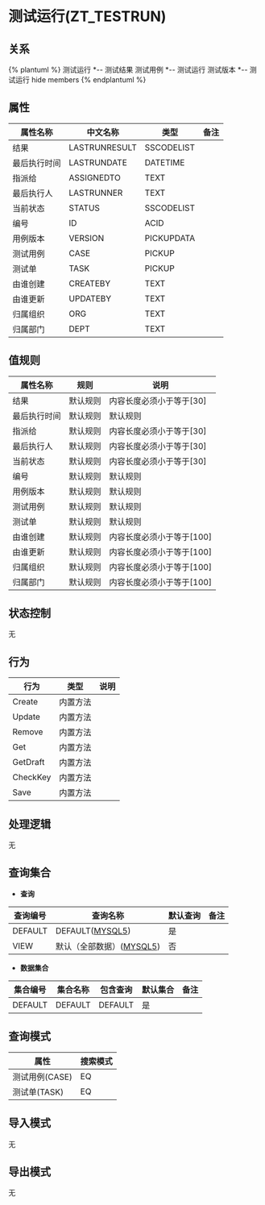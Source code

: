# 测试运行(ZT_TESTRUN)

  

## 关系
{% plantuml %}
测试运行 *-- 测试结果 
测试用例 *-- 测试运行 
测试版本 *-- 测试运行 
hide members
{% endplantuml %}

## 属性

| 属性名称        |    中文名称    | 类型     |  备注  |
| --------   |------------| -----   |  -------- | 
|结果|LASTRUNRESULT|SSCODELIST|&nbsp;|
|最后执行时间|LASTRUNDATE|DATETIME|&nbsp;|
|指派给|ASSIGNEDTO|TEXT|&nbsp;|
|最后执行人|LASTRUNNER|TEXT|&nbsp;|
|当前状态|STATUS|SSCODELIST|&nbsp;|
|编号|ID|ACID|&nbsp;|
|用例版本|VERSION|PICKUPDATA|&nbsp;|
|测试用例|CASE|PICKUP|&nbsp;|
|测试单|TASK|PICKUP|&nbsp;|
|由谁创建|CREATEBY|TEXT|&nbsp;|
|由谁更新|UPDATEBY|TEXT|&nbsp;|
|归属组织|ORG|TEXT|&nbsp;|
|归属部门|DEPT|TEXT|&nbsp;|

## 值规则
| 属性名称    | 规则    |  说明  |
| --------   |------------| ----- | 
|结果|默认规则|内容长度必须小于等于[30]|
|最后执行时间|默认规则|默认规则|
|指派给|默认规则|内容长度必须小于等于[30]|
|最后执行人|默认规则|内容长度必须小于等于[30]|
|当前状态|默认规则|内容长度必须小于等于[30]|
|编号|默认规则|默认规则|
|用例版本|默认规则|默认规则|
|测试用例|默认规则|默认规则|
|测试单|默认规则|默认规则|
|由谁创建|默认规则|内容长度必须小于等于[100]|
|由谁更新|默认规则|内容长度必须小于等于[100]|
|归属组织|默认规则|内容长度必须小于等于[100]|
|归属部门|默认规则|内容长度必须小于等于[100]|

## 状态控制

无


## 行为
| 行为    | 类型    |  说明  |
| --------   |------------| ----- | 
|Create|内置方法|&nbsp;|
|Update|内置方法|&nbsp;|
|Remove|内置方法|&nbsp;|
|Get|内置方法|&nbsp;|
|GetDraft|内置方法|&nbsp;|
|CheckKey|内置方法|&nbsp;|
|Save|内置方法|&nbsp;|

## 处理逻辑
无

## 查询集合

* **查询**

| 查询编号 | 查询名称       | 默认查询 |   备注|
| --------  | --------   | --------   | ----- |
|DEFAULT|DEFAULT([MYSQL5](../../appendix/query_MYSQL5.md#TestRun_Default))|是|&nbsp;|
|VIEW|默认（全部数据）([MYSQL5](../../appendix/query_MYSQL5.md#TestRun_View))|否|&nbsp;|

* **数据集合**

| 集合编号 | 集合名称   |  包含查询  | 默认集合 |   备注|
| --------  | --------   | -------- | --------   | ----- |
|DEFAULT|DEFAULT|DEFAULT|是|&nbsp;|

## 查询模式
| 属性      |    搜索模式     |
| --------   |------------|
|测试用例(CASE)|EQ|
|测试单(TASK)|EQ|

## 导入模式
无


## 导出模式
无
